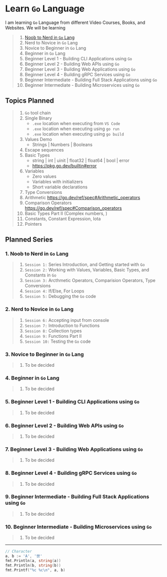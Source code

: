 # Learn `Go` Language

I am learning `Go` Language from different Video Courses, Books, and Websites. We will be learning

> 1. [Noob to Nerd in `Go` Lang](#1-noob-to-nerd-in-go-lang)
> 1. Nerd to Novice in `Go` Lang
> 1. Novice to Beginner in `Go` Lang
> 1. Beginner in `Go` Lang
> 1. Beginner Level 1 - Building CLI Applications using `Go`
> 1. Beginner Level 2 - Building Web APIs using `Go`
> 1. Beginner Level 3 - Building Web Applications using `Go`
> 1. Beginner Level 4 - Building gRPC Services using `Go`
> 1. Beginner Intermediate - Building Full Stack Applications using `Go`
> 1. Beginner Intermediate - Building Microservices using `Go`

## Topics Planned

> 1. `Go` tool chain
> 1. Single Binary
>    - `.exe` location when executing from `VS Code`
>    - `.exe` location when executing using `go run`
>    - `.exe` location when executing using `go build`
> 1. Values Demo
>    - Strings | Numbers | Booleans
> 1. Escape sequences
> 1. Basic Types
>    - string | int | uinit | float32 | float64 | bool | error
>    - <https://pkg.go.dev/builtin#error>
> 1. Variables
>    - Zero values
>    - Variables with initializers
>    - Short variable declarations
> 1. Type Conversions
> 1. Arithmetic <https://go.dev/ref/spec#Arithmetic_operators>
> 1. Comparison Operators <https://go.dev/ref/spec#Comparison_operators>
> 1. Basic Types Part II (Complex numbers, )
> 1. Constants, Constant Expression, Iota
> 1. Pointers

## Planned Series

### 1. Noob to Nerd in `Go` Lang

>1. `Session 1:` Series Introduction, and Getting started with `Go`
>1. `Session 2:` Working with Values, Variables, Basic Types, and Constants in `Go`
>1. `Session 3:` Arcthmetic Operators, Comparision Operators, Type Conversions
>1. `Session 4:` If/Else, For Loops
>1. `Session 5:` Debugging the `Go` code

### 2. Nerd to Novice in `Go` Lang

>1. `Session 6:` Accepting input from console
>1. `Session 7:` Introduction to Functions
>1. `Session 8:` Collection types
>1. `Session 9:` Functions Part II
>1. `Session 10:` Testing the `Go` code

### 3. Novice to Beginner in `Go` Lang

>1. To be decided

### 4. Beginner in `Go` Lang

>1. To be decided

### 5. Beginner Level 1 - Building CLI Applications using `Go`

>1. To be decided

### 6. Beginner Level 2 - Building Web APIs using `Go`

>1. To be decided

### 7. Beginner Level 3 - Building Web Applications using `Go`

>1. To be decided

### 8. Beginner Level 4 - Building gRPC Services using `Go`

>1. To be decided

### 9. Beginner Intermediate - Building Full Stack Applications using `Go`

>1. To be decided

### 10. Beginner Intermediate - Building Microservices using `Go`

>1. To be decided

---

```go
// Character
a, b := 'A', '世'
fmt.Println(a, string(a))
fmt.Println(b, string(b))
fmt.Printf("%c %c\n", a, b)
```
